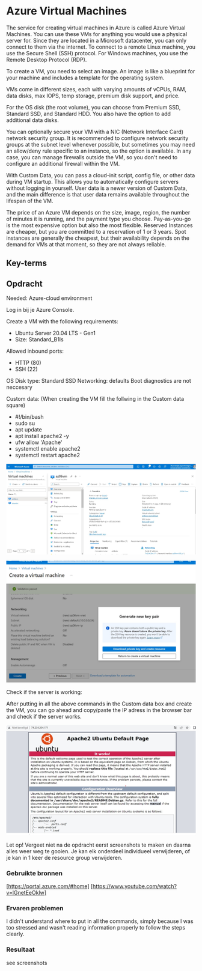 # Azure Virtual Machines

The service for creating virtual machines in Azure is called Azure Virtual Machines. You can use these VMs for anything you would use a physical server for. Since they are located in a Microsoft datacenter, you can only connect to them via the internet. To connect to a remote Linux machine, you use the Secure Shell (SSH) protocol. For Windows machines, you use the Remote Desktop Protocol (RDP).

To create a VM, you need to select an image. An image is like a blueprint for your machine and includes a template for the operating system.

VMs come in different sizes, each with varying amounts of vCPUs, RAM, data disks, max IOPS, temp storage, premium disk support, and price.

For the OS disk (the root volume), you can choose from Premium SSD, Standard SSD, and Standard HDD. You also have the option to add additional data disks.

You can optionally secure your VM with a NIC (Network Interface Card) network security group. It is recommended to configure network security groups at the subnet level whenever possible, but sometimes you may need an allow/deny rule specific to an instance, so the option is available. In any case, you can manage firewalls outside the VM, so you don't need to configure an additional firewall within the VM.

With Custom Data, you can pass a cloud-init script, config file, or other data during VM startup. This allows you to automatically configure servers without logging in yourself. User data is a newer version of Custom Data, and the main difference is that user data remains available throughout the lifespan of the VM.

The price of an Azure VM depends on the size, image, region, the number of minutes it is running, and the payment type you choose. Pay-as-you-go is the most expensive option but also the most flexible. Reserved Instances are cheaper, but you are committed to a reservation of 1 or 3 years. Spot instances are generally the cheapest, but their availability depends on the demand for VMs at that moment, so they are not always reliable.


## Key-terms



## Opdracht

Needed: Azure-cloud environment

Log in bij je Azure Console.

Create a VM with the following requirements:
- Ubuntu Server 20.04 LTS - Gen1
- Size: Standard_B1ls

Allowed inbound ports:
- HTTP (80)
- SSH (22)

OS Disk type: Standard SSD
Networking: defaults
Boot diagnostics are not neccesary

Custom data: (When creating the VM fill the follwing in the Custom data square)

- #!/bin/bash
- sudo su
- apt update
- apt install apache2 -y
- ufw allow 'Apache'
- systemctl enable apache2
- systemctl restart apache2

![VM created](/00_includes/Cloud/Opdracht%206/VM%20created.jpg)

![Created VM_Key](/00_includes/Cloud/Opdracht%206/Created%20VM_Key.jpg)

Check if the server is working:

After putting in all the above commands in the Custom data box and create the VM, you can go ahead and copy/paste the IP adress in the browser bar and check if the server works.

![server werkt](/00_includes/Cloud/Opdracht%206/server%20werkt.jpg)

Let op! Vergeet niet na de opdracht eerst screenshots te maken en daarna alles weer weg te gooien. Je kan elk onderdeel individueel verwijderen, of je kan in 1 keer de resource group verwijderen.

### Gebruikte bronnen

[https://portal.azure.com/#home]
[https://www.youtube.com/watch?v=lGnetEeOklw]


### Ervaren problemen

I didn't understand where to put in all the commands, simply because I was too stressed and wasn't reading information properly to follow the steps clearly.

### Resultaat
see screenshots